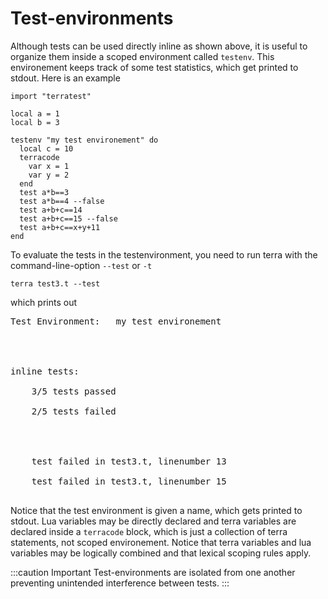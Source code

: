 # Test-environments
Although tests can be used directly inline as shown above, it is useful to organize them inside a scoped environment called `testenv`. This environement keeps track of some test statistics, which get printed to stdout. Here is an example
```terra
import "terratest"           
   
local a = 1  
local b = 3  
   
testenv "my test environement" do
  local c = 10
  terracode   
    var x = 1
    var y = 2
  end
  test a*b==3
  test a*b==4 --false
  test a+b+c==14
  test a+b+c==15 --false
  test a+b+c==x+y+11
end 
```
To evaluate the tests in the testenvironment, you need to run terra with the command-line-option `--test` or `-t`
```
terra test3.t --test
```
which prints out
<pre>
<div class="string">Test Environment: 	my test environement</div><br></br>

<div class="string">inline tests:</div>
<div class="test-passed">    3/5 tests passed</div>
<div class="test-failed">    2/5 tests failed</div><br></br>

<div class="test-failed">    test failed in test3.t, linenumber 13</div>
<div class="test-failed">    test failed in test3.t, linenumber 15</div>
</pre>

Notice that the test environment is given a name, which gets printed to stdout. Lua variables may be directly declared and terra variables are declared inside a `terracode` block, which is just a collection of terra statements, not scoped environement. Notice that terra variables and lua variables may be logically combined and that lexical scoping rules apply.

:::caution Important
Test-environments are isolated from one another preventing unintended interference between tests.
:::